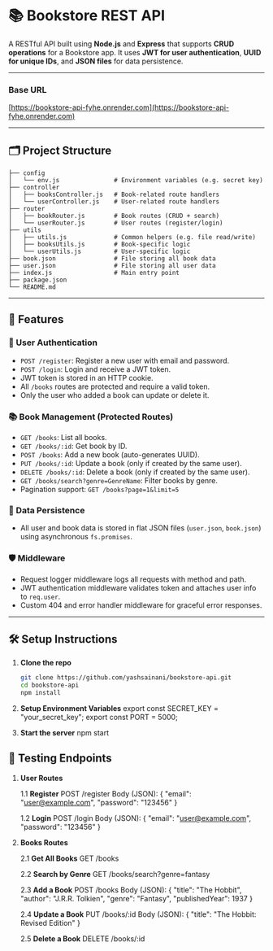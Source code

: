 # 📚 Bookstore REST API

A RESTful API built using **Node.js** and **Express** that supports **CRUD operations** for a Bookstore app. It uses **JWT for user authentication**, **UUID for unique IDs**, and **JSON files** for data persistence.

---

### Base URL
[https://bookstore-api-fyhe.onrender.com](https://bookstore-api-fyhe.onrender.com)

---

## 🗂 Project Structure
```
├── config
│   └── env.js               # Environment variables (e.g. secret key)
├── controller
│   ├── booksController.js   # Book-related route handlers
│   └── userController.js    # User-related route handlers
├── router
│   ├── bookRouter.js        # Book routes (CRUD + search)
│   └── userRouter.js        # User routes (register/login)
├── utils
│   ├── utils.js             # Common helpers (e.g. file read/write)
│   ├── booksUtils.js        # Book-specific logic
│   └── userUtils.js         # User-specific logic
├── book.json                # File storing all book data
├── user.json                # File storing all user data
├── index.js                 # Main entry point
├── package.json
└── README.md
```

---

## 🚀 Features

### 🧑 User Authentication
- `POST /register`: Register a new user with email and password.
- `POST /login`: Login and receive a JWT token.
- JWT token is stored in an HTTP cookie.
- All `/books` routes are protected and require a valid token.
- Only the user who added a book can update or delete it.

### 📚 Book Management (Protected Routes)
- `GET /books`: List all books.
- `GET /books/:id`: Get book by ID.
- `POST /books`: Add a new book (auto-generates UUID).
- `PUT /books/:id`: Update a book (only if created by the same user).
- `DELETE /books/:id`: Delete a book (only if created by the same user).
- `GET /books/search?genre=GenreName`: Filter books by genre.
- Pagination support: `GET /books?page=1&limit=5`

### 🧾 Data Persistence
- All user and book data is stored in flat JSON files (`user.json`, `book.json`) using asynchronous `fs.promises`.

### 🛡 Middleware
- Request logger middleware logs all requests with method and path.
- JWT authentication middleware validates token and attaches user info to `req.user`.
- Custom 404 and error handler middleware for graceful error responses.

---

## 🛠 Setup Instructions

1. **Clone the repo**
   ```bash
   git clone https://github.com/yashsainani/bookstore-api.git
   cd bookstore-api
   npm install

2. **Setup Environment Variables**
    export const SECRET_KEY = "your_secret_key";
    export const PORT = 5000;

3. **Start the server**
    npm start


## 🧪 Testing Endpoints

1. **User Routes**

    1.1 **Register**
        POST /register
        Body (JSON):
        {
        "email": "user@example.com",
        "password": "123456"
        }

    1.2 **Login**
        POST /login
        Body (JSON):
        {
        "email": "user@example.com",
        "password": "123456"
    }

2. **Books Routes**

    2.1 **Get All Books**
        GET /books

    2.2 **Search by Genre**
        GET /books/search?genre=fantasy

    2.3 **Add a Book**
        POST /books
        Body (JSON):
        {
        "title": "The Hobbit",
        "author": "J.R.R. Tolkien",
        "genre": "Fantasy",
        "publishedYear": 1937
        }

    2.4 **Update a Book**
        PUT /books/:id
        Body (JSON):
        {
        "title": "The Hobbit: Revised Edition"
        }

    2.5 **Delete a Book**
        DELETE /books/:id